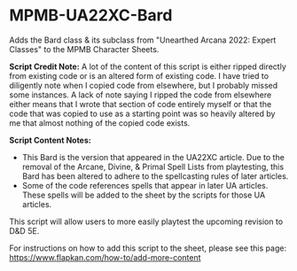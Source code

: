 # MPMB-UA22XC-Bard
Adds the Bard class &amp; its subclass from "Unearthed Arcana 2022: Expert Classes" to the MPMB Character Sheets.

**Script Credit Note:**
A lot of the content of this script is either ripped directly from existing code or is an altered form of existing code. I have tried to diligently note when I copied code from elsewhere, but I probably missed some instances. A lack of note saying I ripped the code from elsewhere either means that I wrote that section of code entirely myself or that the code that was copied to use as a starting point was so heavily altered by me that almost nothing of the copied code exists.

**Script Content Notes:**
- This Bard is the version that appeared in the UA22XC article. Due to the removal of the Arcane, Divine, &amp; Primal Spell Lists from playtesting, this Bard has been altered to adhere to the spellcasting rules of later articles.
- Some of the code references spells that appear in later UA articles. These spells will be added to the sheet by the scripts for those UA articles.

This script will allow users to more easily playtest the upcoming revision to D&D 5E.

For instructions on how to add this script to the sheet, please see this page: https://www.flapkan.com/how-to/add-more-content
